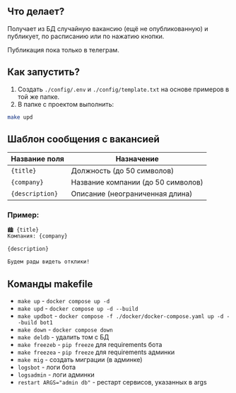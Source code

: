 ## Что делает?

Получает из БД случайную вакансию (ещё не опубликованную) и публикует,
по расписанию или по нажатию кнопки.

Публикация пока только в телеграм.

## Как запустить?

1. Создать `./config/.env` и `./config/template.txt` на основе примеров в той же папке.
2. В папке с проектом выполнить:

```bash
make upd
```

## Шаблон сообщения с вакансией

| Название поля   | Назначение                         |
|-----------------|------------------------------------|
| `{title}`       | Должность (до 50 символов)         |
| `{company}`     | Название компании (до 50 символов) |
| `{description}` | Описание (неограниченная длина)    |

### Пример:

```txt
🏙 {title}
Компания: {company}

{description}

Будем рады видеть отклики!
```

## Команды makefile

* `make up` - `docker compose up -d`
* `make upd` - `docker compose up -d --build`
* `make updbot` - `docker compose -f ./docker/docker-compose.yaml up -d --build bot1`
* `make down` - `docker compose down`
* `make deldb` - удалить том с БД
* `make freezeb` - `pip freeze` для requirements бота
* `make freezea` - `pip freeze` для requirements админки
* `make mig` - создать миграции (в админке)
* `logsbot` - логи бота
* `logsadmin` - логи админки
* `restart ARGS="admin db"` - рестарт сервисов, указанных в args
